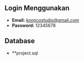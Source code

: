 ## Login Menggunakan

- **Email:** konncostudio@gmail.com  
- **Password:** 12345678

## Database
- **project.sql
